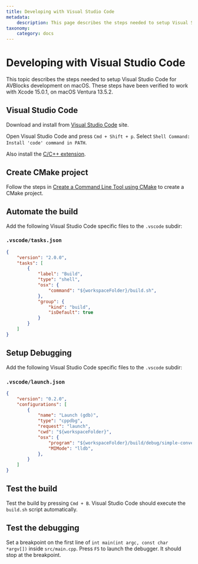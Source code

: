 ```yaml
---
title: Developing with Visual Studio Code
metadata:
    description: This page describes the steps needed to setup Visual Studio Code for AVBlocks development on macOS
taxonomy:
    category: docs
---
```


# Developing with Visual Studio Code

This topic describes the steps needed to setup Visual Studio Code for AVBlocks development on macOS. These steps have been verified to work with Xcode 15.0.1, on macOS Ventura 13.5.2.

## Visual Studio Code

Download and install from [Visual Studio Code](https://code.visualstudio.com/download) site.

Open Visual Studio Code and press `Cmd + Shift + p`. Select `Shell Command: Install 'code' command in PATH`. 

Also install the [C/C++ extension](https://marketplace.visualstudio.com/items?itemName=ms-vscode.cpptools).

## Create CMake project 

Follow the steps in [Create a Command Line Tool using CMake](create-cpp-command-line-tool-cmake) to create a CMake project.

## Automate the build

Add the following Visual Studio Code specific files to the `.vscode` subdir:

### `.vscode/tasks.json`

```json
{
    "version": "2.0.0",
    "tasks": [
        {
            "label": "Build",
            "type": "shell",
            "osx": {
                "command": "${workspaceFolder}/build.sh",
            },
            "group": {
                "kind": "build",
                "isDefault": true
            }
        }
    ]
}
```

## Setup Debugging

Add the following Visual Studio Code specific files to the `.vscode` subdir:

### `.vscode/launch.json`

```json
{
    "version": "0.2.0",
    "configurations": [
        {
            "name": "Launch (gdb)",
            "type": "cppdbg",
            "request": "launch",
            "cwd": "${workspaceFolder}",
            "osx": {
                "program": "${workspaceFolder}/build/debug/simple-converter",
                "MIMode": "lldb",
            },
        }    
    ]
}
```

## Test the build

Test the build by pressing `Cmd + B`. Visual Studio Code should execute the `build.sh` script automatically.

## Test the debugging

Set a breakpoint on the first line of `int main(int argc, const char *argv[])` inside `src/main.cpp`. Press `F5` to launch the debugger. It should stop at the breakpoint.
